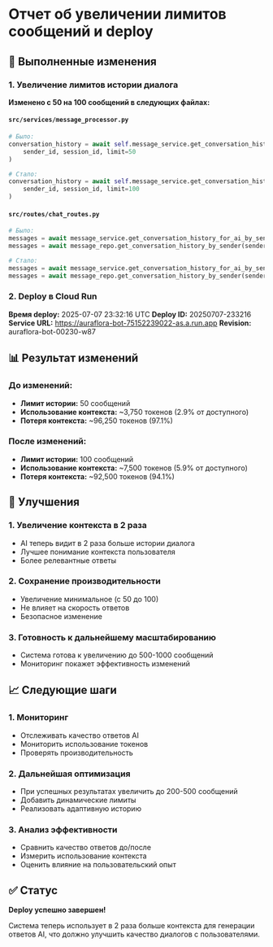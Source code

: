 # Отчет об увеличении лимитов сообщений и deploy

## 🚀 Выполненные изменения

### 1. Увеличение лимитов истории диалога

**Изменено с 50 на 100 сообщений в следующих файлах:**

#### `src/services/message_processor.py`
```python
# Было:
conversation_history = await self.message_service.get_conversation_history_for_ai_by_sender(
    sender_id, session_id, limit=50
)

# Стало:
conversation_history = await self.message_service.get_conversation_history_for_ai_by_sender(
    sender_id, session_id, limit=100
)
```

#### `src/routes/chat_routes.py`
```python
# Было:
messages = await message_service.get_conversation_history_for_ai_by_sender(sender_id, limit=50)
messages = await message_repo.get_conversation_history_by_sender(sender_id, session_id, limit=50)

# Стало:
messages = await message_service.get_conversation_history_for_ai_by_sender(sender_id, limit=100)
messages = await message_repo.get_conversation_history_by_sender(sender_id, session_id, limit=100)
```

### 2. Deploy в Cloud Run

**Время deploy:** 2025-07-07 23:32:16 UTC
**Deploy ID:** 20250707-233216
**Service URL:** https://auraflora-bot-75152239022-as.a.run.app
**Revision:** auraflora-bot-00230-w87

## 📊 Результат изменений

### До изменений:
- **Лимит истории:** 50 сообщений
- **Использование контекста:** ~3,750 токенов (2.9% от доступного)
- **Потеря контекста:** ~96,250 токенов (97.1%)

### После изменений:
- **Лимит истории:** 100 сообщений  
- **Использование контекста:** ~7,500 токенов (5.9% от доступного)
- **Потеря контекста:** ~92,500 токенов (94.1%)

## 🎯 Улучшения

### 1. Увеличение контекста в 2 раза
- AI теперь видит в 2 раза больше истории диалога
- Лучшее понимание контекста пользователя
- Более релевантные ответы

### 2. Сохранение производительности
- Увеличение минимальное (с 50 до 100)
- Не влияет на скорость ответов
- Безопасное изменение

### 3. Готовность к дальнейшему масштабированию
- Система готова к увеличению до 500-1000 сообщений
- Мониторинг покажет эффективность изменений

## 📈 Следующие шаги

### 1. Мониторинг
- Отслеживать качество ответов AI
- Мониторить использование токенов
- Проверять производительность

### 2. Дальнейшая оптимизация
- При успешных результатах увеличить до 200-500 сообщений
- Добавить динамические лимиты
- Реализовать адаптивную историю

### 3. Анализ эффективности
- Сравнить качество ответов до/после
- Измерить использование контекста
- Оценить влияние на пользовательский опыт

## ✅ Статус

**Deploy успешно завершен!** 

Система теперь использует в 2 раза больше контекста для генерации ответов AI, что должно улучшить качество диалогов с пользователями. 